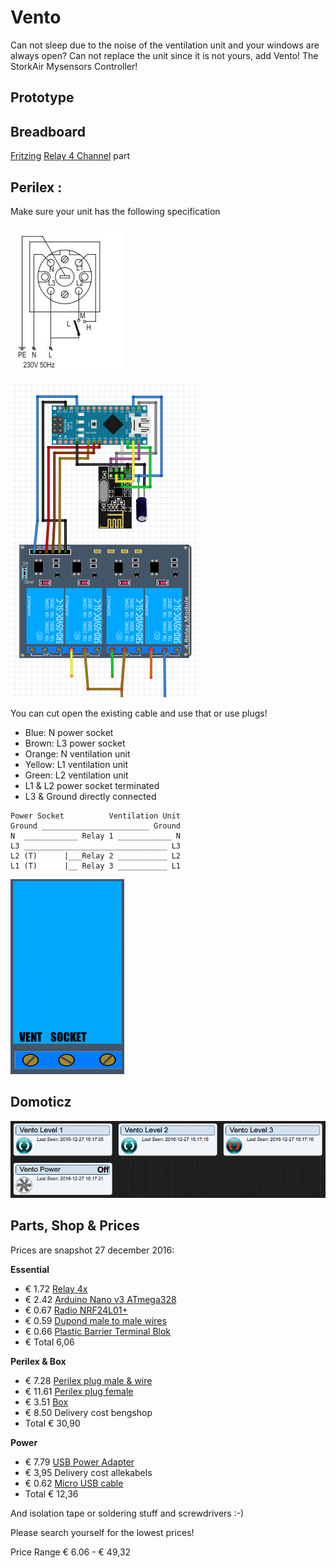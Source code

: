 # Vento

Can not sleep due to the noise of the ventilation unit and your windows are always open? Can not replace the unit since it is not yours, add Vento! The StorkAir Mysensors Controller!
## Prototype


## Breadboard

[Fritzing](http://fritzing.org)
[Relay 4 Channel](https://timgolisch.wordpress.com/2015/09/12/fritzing-4-channel-relay-part/) part

## Perilex :


Make sure your unit has the following specification

![Specs](https://raw.githubusercontent.com/Tristan79/Vento/master/resources/ventilation.png)

![Specs](https://raw.githubusercontent.com/Tristan79/Vento/master/resources/fritzing.png)


You can cut open the existing cable and use that or use plugs!

 * Blue: N power socket
 * Brown: L3 power socket
 * Orange: N ventilation unit
 * Yellow: L1 ventilation unit
 * Green: L2 ventilation unit
 * L1 & L2 power socket terminated
 * L3 & Ground directly connected

```
Power Socket          Ventilation Unit
Ground ________________________ Ground
N  ____________ Relay 1 ____________ N
L3 ________________________________ L3
L2 (T)      |___Relay 2 ___________ L2
L1 (T)      |__ Relay 3 ___________ L1
```

![Specs](https://raw.githubusercontent.com/Tristan79/Vento/master/resources/relay.png)

## Domoticz

![Domoticz](https://raw.githubusercontent.com/Tristan79/Vento/master/resources/domoticz.png)
 
## Parts, Shop & Prices 

Prices are snapshot 27 december 2016:

__Essential__
 * € 1.72 [Relay 4x](https://nl.aliexpress.com/item/1pcs-lot-4-channel-relay-module-4-channel-relay-control-board-with-optocoupler-Relay-Output-4/32325541816.html)
 * € 2.42 [Arduino Nano v3 ATmega328](https://nl.aliexpress.com/item/Free-Shipping-1PCS-LOT-For-arduino-Nano-3-0-Atmel-ATmega328-Mini-USB-Board/32773364249.html)
 * € 0.67 [Radio NRF24L01+](https://nl.aliexpress.com/item/1pcs-lot-Black-nrf24l01-wireless-module-24l01-2-4g-wireless-module-black-diamond-free-shipping/32649100793.html)
 * € 0.59 [Dupond male to male wires](https://nl.aliexpress.com/item/40pcs-lot-10cm-2-54mm-1pin-Female-to-Male-jumper-wire-Dupont-cable/32566136519.html)
 * € 0.66 [Plastic Barrier Terminal Blok](https://nl.aliexpress.com/item/10A-2-Position-Wire-Connector-Plastic-Barrier-Terminal-Block-High-Quality/32714811508.html)
 * € Total 6,06
 
__Perilex & Box__
 * € 7.28 [Perilex plug male & wire](http://www.bengshop.nl/detailitem.php?articletext=RATIO+PERILEX+AANSLUITSNOER+2M+6A+GROEN+&sess=&shop=0&lang=nl&art_id=13006284)
 * € 11.61 [Perilex plug female](http://www.bengshop.nl/detailitem.php?articletext=ABL+SURSUM+PERILEX+16A+KOPPELCONTACTSTOP+WIT+&sess=&shop=0&lang=nl&art_id=12987480)
 * € 3.51 [Box](http://www.bengshop.nl/detailitem.php?sess=&shop=5&lang=nl&art_id=14614105) 
 * € 8.50 Delivery cost bengshop 
 * Total € 30,90  

__Power__
 * € 7.79 [USB Power Adapter](https://www.allekabels.nl/usb-lader/4508/1196134/usb-thuislader-1000-ma.html)
 * € 3,95 Delivery cost allekabels
 * € 0.62 [Micro USB cable](https://nl.aliexpress.com/item/Micro-USB-Cable-1m-OD-3-5mm-Available-in-Black-or-White/32599608580.html)
 * Total € 12,36
 
And isolation tape or soldering stuff and screwdrivers :-)

Please search yourself for the lowest prices!

Price Range € 6.06 - € 49,32


 